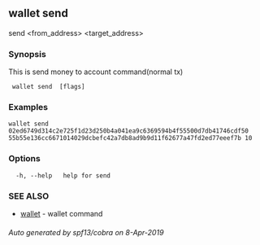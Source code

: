 ##  wallet send

send <from_address> <target_address> <amount>

### Synopsis

This is send money to account command(normal tx)

```
 wallet send  [flags]
```

### Examples

```
wallet send 02ed6749d314c2e725f1d23d250b4a041ea9c6369594b4f55500d7db41746cdf50 55b55e136cc6671014029dcbefc42a7db8ad9b9d11f62677a47fd2ed77eeef7b 10
```

### Options

```
  -h, --help   help for send
```

### SEE ALSO

* [ wallet](_wallet.md)	 - wallet command

###### Auto generated by spf13/cobra on 8-Apr-2019
